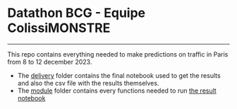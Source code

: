 # Datathon BCG - Equipe ColissiMONSTRE
***
This repo contains everything needed to make predictions on traffic in Paris from 8 to 12 december 2023.

* The [delivery](datathon_bcg/delivery) folder contains the final notebook used to get the results and also the csv file with the results themselves.
* The [module](datathon_bcg/module) folder contains every functions needed to run [the result notebook](datathon_bcg/delivery/final_notebook.ipynb)
